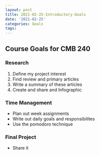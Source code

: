 ```yaml
---
layout: post
title: 2021-02-25-Introductory-Goals
date: '2021-02-25'
categories: Goals
tags: 
---
```

## Course Goals for CMB 240

### Research
1. Define my project interest
2. Find review and primary articles
3. Write a summary of these articles
4. Create and share and Infographic

### Time Management
* Plan out week assignments
* Write out daily goals and responsibilites
* Use the pomodoro technique

### Final Project
* Share it 
